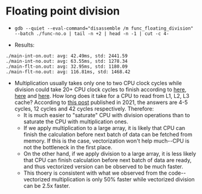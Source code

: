 # Floating point division

* `gdb --quiet --eval-command="disassemble /m func_floating_division" --batch ./func-no.o | tail -n +2 | head -n -1 | cut -c 4-`

* Results:
```
./main-int-on.out: avg: 42.49ms, std: 2441.59
./main-int-no.out: avg: 63.55ms, std: 1278.34
./main-flt-on.out: avg: 32.95ms, std: 1180.09
./main-flt-no.out: avg: 116.81ms, std: 1468.42
```

* Multiplication usually takes only one to two CPU clock cycles while division could take 20+ CPU clock cycles to finish
according to
[here](https://stackoverflow.com/questions/2858483/how-can-i-compare-the-performance-of-log-and-fp-division-in-c), 
[here](https://stackoverflow.com/questions/4125033/floating-point-division-vs-floating-point-multiplication) and
[here](https://www.youtube.com/watch?v=bSkpMdDe4g4). How long does it take for a CPU to read from L1, L2, L3 cache? 
According to [this post](https://www.nexthink.com/blog/smarter-cpu-testing-kaby-lake-haswell-memory/) published in 2021,
the answers are 4-5 cycles, 12 cycles and 42 cycles respectively. Therefore:
  * It is much easier to "saturate" CPU with division operations than to saturate the CPU with multiplication ones.
  * If we apply multiplication to a large array, it is likely that CPU can finish the calculation before next 
  batch of data can be fetched from memory. If this is the case, vectorization won't help much--CPU is not the
  bottleneck in the first place.
  * On the other hand, if we apply division to a large array, it is less likely that CPU can finish calculation before
  next batch of data are ready, and thus vectorized version can be observed to be much faster.
  * This thoery is consistent with what we observed from the code--vectorized multiplication is only 50% faster while
  vectorized division can be 2.5x faster.
